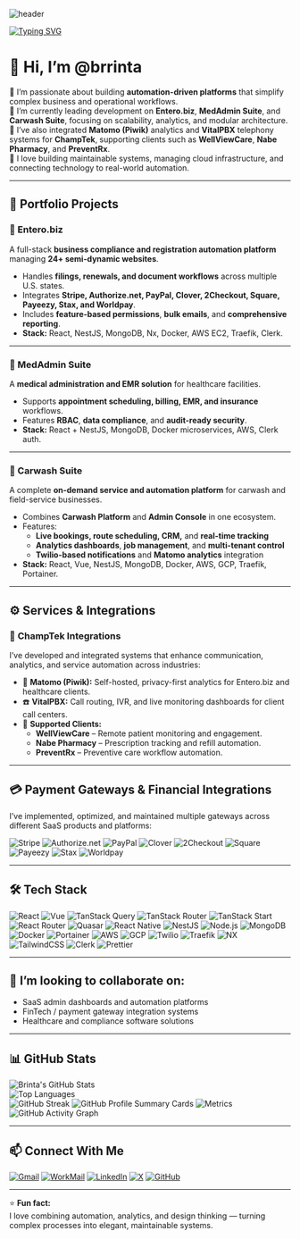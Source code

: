 <!-- Banner -->
![header](https://capsule-render.vercel.app/api?type=rect&color=0:0f2027,50:203a43,100:2c5364&height=120&text=S%20Brinta%20(@brrinta)&fontColor=ffffff&fontSize=36&animation=fadeIn)

<!-- Typing Intro -->
[![Typing SVG](https://readme-typing-svg.demolab.com?font=Fira+Code&weight=500&pause=800&width=700&lines=Full-Stack+Developer+%7C+System+Architect+%7C+DevOps+Enthusiast;React+%2B+Node.js+(NestJS)+%7C+Vue+%7C+MongoDB+%7C+Docker+%7C+AWS+%7C+GCP;Automation+and+Workflow+Platform+Specialist)](https://git.io/typing-svg)

# 👋 Hi, I’m @brrinta  

👀 I’m passionate about building **automation-driven platforms** that simplify complex business and operational workflows.  
🌱 I’m currently leading development on **Entero.biz**, **MedAdmin Suite**, and **Carwash Suite**, focusing on scalability, analytics, and modular architecture.  
💼 I’ve also integrated **Matomo (Piwik)** analytics and **VitalPBX** telephony systems for **ChampTek**, supporting clients such as **WellViewCare**, **Nabe Pharmacy**, and **PreventRx**.  
💬 I love building maintainable systems, managing cloud infrastructure, and connecting technology to real-world automation.

---

## 💼 Portfolio Projects

### 🚀 Entero.biz
A full-stack **business compliance and registration automation platform** managing **24+ semi-dynamic websites**.  
- Handles **filings, renewals, and document workflows** across multiple U.S. states.  
- Integrates **Stripe, Authorize.net, PayPal, Clover, 2Checkout, Square, Payeezy, Stax, and Worldpay**.  
- Includes **feature-based permissions**, **bulk emails**, and **comprehensive reporting**.  
- **Stack:** React, NestJS, MongoDB, Nx, Docker, AWS EC2, Traefik, Clerk.

---

### 🏥 MedAdmin Suite
A **medical administration and EMR solution** for healthcare facilities.  
- Supports **appointment scheduling, billing, EMR, and insurance** workflows.  
- Features **RBAC**, **data compliance**, and **audit-ready security**.  
- **Stack:** React + NestJS, MongoDB, Docker microservices, AWS, Clerk auth.

---

### 🧼 Carwash Suite
A complete **on-demand service and automation platform** for carwash and field-service businesses.  
- Combines **Carwash Platform** and **Admin Console** in one ecosystem.  
- Features:  
  - **Live bookings, route scheduling, CRM,** and **real-time tracking**  
  - **Analytics dashboards**, **job management**, and **multi-tenant control**  
  - **Twilio-based notifications** and **Matomo analytics** integration  
- **Stack:** React, Vue, NestJS, MongoDB, Docker, AWS, GCP, Traefik, Portainer.

---

## ⚙️ Services & Integrations

### 🧩 **ChampTek Integrations**
I’ve developed and integrated systems that enhance communication, analytics, and service automation across industries:  

- 🧠 **Matomo (Piwik):** Self-hosted, privacy-first analytics for Entero.biz and healthcare clients.  
- ☎️ **VitalPBX:** Call routing, IVR, and live monitoring dashboards for client call centers.  
- 🏥 **Supported Clients:**  
  - **WellViewCare** – Remote patient monitoring and engagement.  
  - **Nabe Pharmacy** – Prescription tracking and refill automation.  
  - **PreventRx** – Preventive care workflow automation.

---

## 💳 Payment Gateways & Financial Integrations

I’ve implemented, optimized, and maintained multiple gateways across different SaaS products and platforms:  

![Stripe](https://img.shields.io/badge/Stripe-626CD9?style=for-the-badge&logo=stripe&logoColor=white)
![Authorize.net](https://img.shields.io/badge/Authorize.net-002E6E?style=for-the-badge&logo=authorize.net&logoColor=white)
![PayPal](https://img.shields.io/badge/PayPal-003087?style=for-the-badge&logo=paypal&logoColor=white)
![Clover](https://img.shields.io/badge/Clover-00A859?style=for-the-badge&logo=clover&logoColor=white)
![2Checkout](https://img.shields.io/badge/2Checkout-1A73E8?style=for-the-badge&logo=2checkout&logoColor=white)
![Square](https://img.shields.io/badge/Square-3A3A3A?style=for-the-badge&logo=square&logoColor=white)
![Payeezy](https://img.shields.io/badge/Payeezy-F89C0E?style=for-the-badge&logo=firstdata&logoColor=white)
![Stax](https://img.shields.io/badge/Stax-3C3C3C?style=for-the-badge&logo=data:image/svg+xml;base64,&logoColor=white)
![Worldpay](https://img.shields.io/badge/Worldpay-E60000?style=for-the-badge&logo=worldpay&logoColor=white)

---

## 🛠️ Tech Stack

![React](https://img.shields.io/badge/React-20232A?style=for-the-badge&logo=react&logoColor=61DAFB)
![Vue](https://img.shields.io/badge/Vue-35495E?style=for-the-badge&logo=vuedotjs&logoColor=4FC08D)
![TanStack Query](https://img.shields.io/badge/TanStack%20Query-FF4154?style=for-the-badge&logo=reactquery&logoColor=white)
![TanStack Router](https://img.shields.io/badge/TanStack%20Router-FF4154?style=for-the-badge&logo=reactrouter&logoColor=white)
![TanStack Start](https://img.shields.io/badge/TanStack%20Start-FF4154?style=for-the-badge&logo=react&logoColor=white)
![React Router](https://img.shields.io/badge/React%20Router-CA4245?style=for-the-badge&logo=reactrouter&logoColor=white)
![Quasar](https://img.shields.io/badge/Quasar-1976D2?style=for-the-badge&logo=quasar&logoColor=white)
![React Native](https://img.shields.io/badge/React%20Native-20232A?style=for-the-badge&logo=react&logoColor=61DAFB)
![NestJS](https://img.shields.io/badge/NestJS-E0234E?style=for-the-badge&logo=nestjs&logoColor=white)
![Node.js](https://img.shields.io/badge/Node.js-339933?style=for-the-badge&logo=nodedotjs&logoColor=white)
![MongoDB](https://img.shields.io/badge/MongoDB-4EA94B?style=for-the-badge&logo=mongodb&logoColor=white)
![Docker](https://img.shields.io/badge/Docker-2496ED?style=for-the-badge&logo=docker&logoColor=white)
![Portainer](https://img.shields.io/badge/Portainer-13BEF9?style=for-the-badge&logo=portainer&logoColor=white)
![AWS](https://img.shields.io/badge/AWS-232F3E?style=for-the-badge&logo=amazonaws&logoColor=white)
![GCP](https://img.shields.io/badge/GCP-4285F4?style=for-the-badge&logo=googlecloud&logoColor=white)
![Twilio](https://img.shields.io/badge/Twilio-F22F46?style=for-the-badge&logo=twilio&logoColor=white)
![Traefik](https://img.shields.io/badge/Traefik-24A1C1?style=for-the-badge&logo=traefikmesh&logoColor=white)
![NX](https://img.shields.io/badge/NX-143055?style=for-the-badge&logo=nx&logoColor=white)
![TailwindCSS](https://img.shields.io/badge/TailwindCSS-38B2AC?style=for-the-badge&logo=tailwindcss&logoColor=white)
![Clerk](https://img.shields.io/badge/Clerk-4B5563?style=for-the-badge&logo=clerk&logoColor=white)
![Prettier](https://img.shields.io/badge/Prettier-F7B93E?style=for-the-badge&logo=prettier&logoColor=white)

---

## 💞️ I’m looking to collaborate on:
- SaaS admin dashboards and automation platforms  
- FinTech / payment gateway integration systems  
- Healthcare and compliance software solutions  

---

## 📊 GitHub Stats

![Brinta's GitHub Stats](https://github-readme-stats.vercel.app/api?username=brrinta&show_icons=true&theme=radical)  
![Top Languages](https://github-readme-stats.vercel.app/api/top-langs/?username=brrinta&layout=compact&theme=radical)  
![GitHub Streak](https://github-readme-streak-stats.herokuapp.com/?user=brrinta&theme=radical)
![GitHub Profile Summary Cards](https://github-profile-summary-cards.vercel.app/api/cards/profile-details?username=brrinta&theme=radical)
![Metrics](https://metrics.lecoq.io/brrinta?template=classic&languages=1&introduction=1&isocalendar=1&lines=1&theme=radical)
![GitHub Activity Graph](https://github-readme-activity-graph.vercel.app/graph?username=brrinta&theme=react-dark)

---

## 📫 Connect With Me

[![Gmail](https://img.shields.io/badge/Email-brrinta@gmail.com-red?style=for-the-badge&logo=gmail&logoColor=white)](mailto:brrinta@gmail.com)
[![WorkMail](https://img.shields.io/badge/WorkMail-brrinta@champteks.com-111?style=for-the-badge&logo=amazonses&logoColor=white)](mailto:brrinta@champteks.com)
[![LinkedIn](https://img.shields.io/badge/LinkedIn-brrinta-0A66C2?style=for-the-badge&logo=linkedin&logoColor=white)](https://linkedin.com/in/brrinta)
[![X](https://img.shields.io/badge/Follow-%40brrinta-000000?style=for-the-badge&logo=x&logoColor=white)](https://x.com/brrinta)
[![GitHub](https://img.shields.io/badge/GitHub-@brrinta-181717?style=for-the-badge&logo=github&logoColor=white)](https://github.com/brrinta)

---

⭐ **Fun fact:**  
I love combining automation, analytics, and design thinking — turning complex processes into elegant, maintainable systems.
